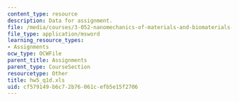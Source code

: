 ```yaml
---
content_type: resource
description: Data for assignment.
file: /media/courses/3-052-nanomechanics-of-materials-and-biomaterials-spring-2007/cf579149b6c72b76061cefb5e15f2706_hw5_q1d.xls
file_type: application/msword
learning_resource_types:
- Assignments
ocw_type: OCWFile
parent_title: Assignments
parent_type: CourseSection
resourcetype: Other
title: hw5_q1d.xls
uid: cf579149-b6c7-2b76-061c-efb5e15f2706
---
```

